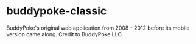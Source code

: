 # buddypoke-classic
BuddyPoke's original web application from 2008 - 2012 before its mobile version came along. Credit to BuddyPoke LLC.
